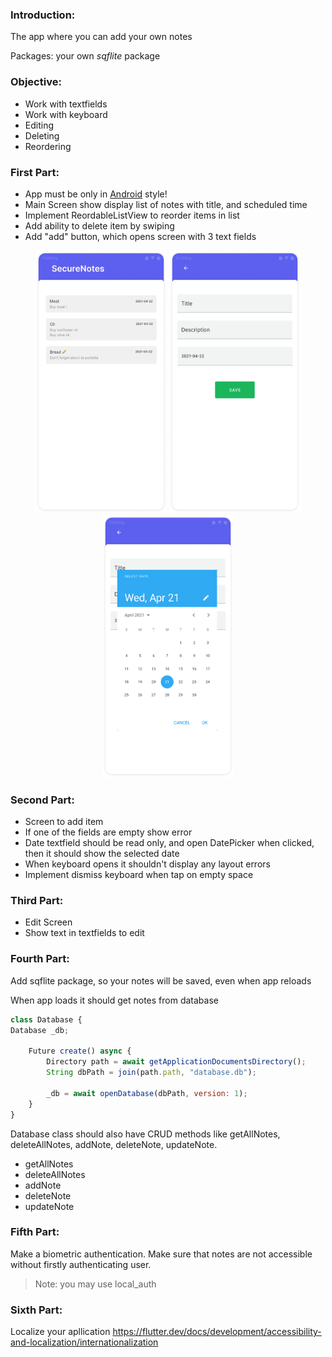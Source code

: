 ### Introduction:

The app where you can add your own notes

Packages: your own *sqflite* package

### Objective:

- Work with textfields
- Work with keyboard
- Editing
- Deleting
- Reordering

### First Part:

- App must be only in [Android](https://developer.android.com/design) style!
- Main Screen show display list of notes with title, and scheduled time
- Implement ReordableListView to reorder items in list
- Add ability to delete item by swiping
- Add "add" button, which opens screen with 3 text fields

<center>
<img src="https://github.com/alem-01/alem_public/blob/master/resources/secureNotes.01.png?raw=true" style = "width: 210px !important; height: 420px !important;"/>

<img src="https://github.com/alem-01/alem_public/blob/master/resources/secureNotes.02.png?raw=true" style = "width: 210px !important; height: 420px !important;"/>

<img src="https://github.com/alem-01/alem_public/blob/master/resources/secureNotes.03.png?raw=true" style = "width: 210px !important; height: 420px !important;"/>
</center>


 
### Second Part:

- Screen to add item
- If one of the fields are empty show error
- Date textfield should be read only, and open DatePicker when clicked, then it should show the selected date
- When keyboard opens it shouldn't display any layout errors
- Implement dismiss keyboard when tap on empty space

### Third Part:

- Edit Screen
- Show text in textfields to edit

### Fourth Part:

Add sqflite package, so your notes will be saved, even when app reloads

When app loads it should get notes from database

```jsx
class Database {
Database _db;

    Future create() async {
        Directory path = await getApplicationDocumentsDirectory();
        String dbPath = join(path.path, "database.db");

        _db = await openDatabase(dbPath, version: 1);
    }
}
```

Database class should also have CRUD methods like getAllNotes, deleteAllNotes, addNote, deleteNote, updateNote.

- getAllNotes
- deleteAllNotes
- addNote
- deleteNote
- updateNote

### Fifth Part:

Make a biometric authentication. Make sure that notes are not accessible without firstly authenticating user.

> Note: you may use local_auth

### Sixth Part:

Localize your apllication https://flutter.dev/docs/development/accessibility-and-localization/internationalization

